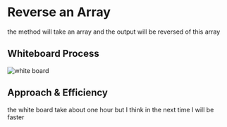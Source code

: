 # Reverse an Array
<!-- Description of the challenge -->
the method will take an array and the output will be reversed of this array
## Whiteboard Process
<!-- Embedded whiteboard image -->
![white board](https://ahmadalasaad.github.io/data-structures-and-algorithms-java/reverseArray/array-reverse.png)
## Approach & Efficiency
<!-- What approach did you take? Discuss Why. What is the Big O space/time for this approach? -->
the white board take about one hour but I think in the next time I will be faster 